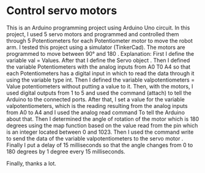 # Control servo motors
This is an Arduino programming project using Arduino Uno circuit.
In this project, I used 5 servo motors and programmed and controlled them through 5 Potentiometers  for each Potentiometer  motor to move the robot arm.
I tested this project using a simulator (TinkerCad).
The motors are programmed to move between 90° and 180 .
                 Explanation: 
First I define the variable val = Values.
After that I define the Servo object . 
Then I defined the variable Potentiometers with the analog inputs from A0 T0 A4 so that each Potentiometers has a digital input in which to read the data through it using the variable type int.
Then I defined the variable valpotentiometers = Value potentiometers without putting a value to it.
Then, with the motors, I used digital outputs from 1 to 5 and used the command (attach) to tell the Arduino to the connected ports.
After that, I set a value for the variable valpotentiometers, which is the reading resulting from the analog inputs from A0 to A4 and I used the analog read command To tell the Arduino about that.
Then I determined the angle of rotation of the motor which is 180 degrees using the map function based on the value read from the pin which is an integer located between 0 and 1023.
Then I used the command write to send the data of the variable valpotentiometers to the servo motor .
Finally I put a delay of 15 milliseconds so that the angle changes from 0 to 180 degrees by 1 degree every 15 milliseconds.

Finally, thanks a lot.

